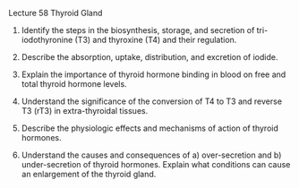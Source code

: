 Lecture 58 Thyroid Gland

1. Identify the steps in the biosynthesis, storage, and secretion of tri-iodothyronine (T3) and thyroxine (T4) and their regulation.

2. Describe the absorption, uptake, distribution, and excretion of iodide.
3. Explain the importance of thyroid hormone binding in blood on free and total thyroid hormone levels.

4. Understand the significance of the conversion of T4 to T3 and reverse T3 (rT3) in extra-thyroidal tissues.

5. Describe the physiologic effects and mechanisms of action of thyroid hormones.

6. Understand the causes and consequences of a) over-secretion and b) under-secretion of thyroid hormones.  Explain what conditions can cause an enlargement of the thyroid gland.
